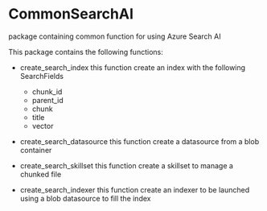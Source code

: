 # CommonSearchAI

package containing common function for using Azure Search AI

This package contains the following functions:

-   create_search_index this function create an index with the following SearchFields
    -   chunk_id
    -   parent_id
    -   chunk
    -   title
    -   vector

-   create_search_datasource this function create a datasource from a blob container

-   create_search_skillset this function create a skillset to manage a chunked file

-   create_search_indexer this function create an indexer to be launched using a blob
    datasource to fill the index

